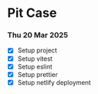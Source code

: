 # Pit Case

### Thu 20 Mar 2025

- [x] Setup project
- [x] Setup vitest
- [x] Setup eslint
- [x] Setup prettier
- [x] Setup netlify deployment
